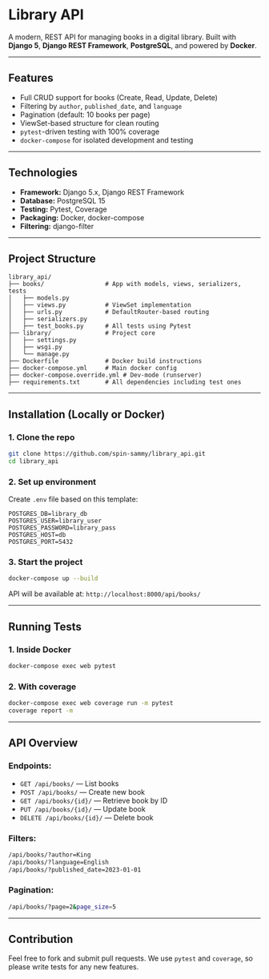 #  Library API

A modern, REST API for managing books in a digital library. Built with **Django 5**, **Django REST Framework**, **PostgreSQL**, and powered by **Docker**.

---

## Features

- Full CRUD support for books (Create, Read, Update, Delete)
- Filtering by `author`, `published_date`, and `language`
- Pagination (default: 10 books per page)
- ViewSet-based structure for clean routing
- `pytest`-driven testing with 100% coverage
- `docker-compose` for isolated development and testing

---

## Technologies

- **Framework:** Django 5.x, Django REST Framework
- **Database:** PostgreSQL 15
- **Testing:** Pytest, Coverage
- **Packaging:** Docker, docker-compose
- **Filtering:** django-filter

---

## Project Structure

```
library_api/
├── books/                 # App with models, views, serializers, tests
│   ├── models.py
│   ├── views.py           # ViewSet implementation
│   ├── urls.py            # DefaultRouter-based routing
│   ├── serializers.py
│   ├── test_books.py      # All tests using Pytest
├── library/               # Project core
│   ├── settings.py
│   ├── wsgi.py
│   └── manage.py
├── Dockerfile             # Docker build instructions
├── docker-compose.yml     # Main docker config
├── docker-compose.override.yml # Dev-mode (runserver)
├── requirements.txt       # All dependencies including test ones
```

---

## Installation (Locally or Docker)

### 1. Clone the repo
```bash
git clone https://github.com/spin-sammy/library_api.git
cd library_api
```

### 2. Set up environment
Create `.env` file based on this template:
```env
POSTGRES_DB=library_db
POSTGRES_USER=library_user
POSTGRES_PASSWORD=library_pass
POSTGRES_HOST=db
POSTGRES_PORT=5432
```

### 3. Start the project
```bash
docker-compose up --build
```

API will be available at: `http://localhost:8000/api/books/`

---

## Running Tests

### 1. Inside Docker
```bash
docker-compose exec web pytest
```

### 2. With coverage
```bash
docker-compose exec web coverage run -m pytest
coverage report -m
```

---

## API Overview

### Endpoints:
- `GET /api/books/` — List books
- `POST /api/books/` — Create new book
- `GET /api/books/{id}/` — Retrieve book by ID
- `PUT /api/books/{id}/` — Update book
- `DELETE /api/books/{id}/` — Delete book

### Filters:
```bash
/api/books/?author=King
/api/books/?language=English
/api/books/?published_date=2023-01-01
```

### Pagination:
```bash
/api/books/?page=2&page_size=5
```

---

## Contribution

Feel free to fork and submit pull requests. We use `pytest` and `coverage`, so please write tests for any new features.

